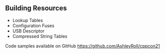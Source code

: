 ## Building Resources

- Lookup Tables
- Configuration Fuses
- USB Descriptor
- Compressed String Tables

Code samples available on GitHub
https://github.com/AshleyRoll/cppcon21

